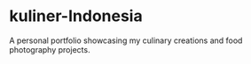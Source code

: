 # kuliner-Indonesia
A personal portfolio showcasing my culinary creations and food photography projects.

